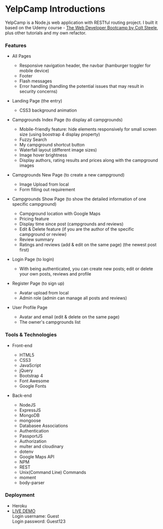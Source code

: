 # YelpCamp Introductions 
  YelpCamp is a Node.js web application with RESTful routing project. I built it based on the Udemy course - [The Web Developer Bootcamp by Colt Steele](https://www.udemy.com/the-web-developer-bootcamp/), plus other tutorials and my own refactor.

### Features
* All Pages
  * Responsive navigation header, the navbar (hamburger toggler for mobile device)
  * Footer
  * Flash messages
  * Error handling (handling the potential issues that may result in security concerns) 
  
* Landing Page (the entry)
  * CSS3 background animation
  
* Campgrounds Index Page (to display all campgrounds)
  * Mobile-friendly feature: hide elements responsively for small screen size (using boostrap 4 display property)
  * Fuzzy Search 
  * My campground shortcut button
  * Waterfall layout (different image sizes)
  * Image hover brightness
  * Display authors, rating results and prices along with the campground images
  
* Campgrounds New Page (to create a new campground)
  * Image Upload from local
  * Form filling out requirement
  
* Campgrounds Show Page (to show the detailed information of one specific campground)
  * Campground location with Google Maps
  * Pricing feature 
  * Display time since post (campgrounds and reviews) 
  * Edit & Delete feature (if you are the author of the specific campground or review)
  * Review summary
  * Ratings and reviews (add & edit on the same page) (the newest post first)
  
* Login Page (to login)
  * With being authenticated, you can create new posts; edit or delete your own posts, reviews and profile
  
* Register Page (to sign up) 
  * Avatar upload from local
  * Admin role (admin can manage all posts and reviews)
  
* User Profile Page
  * Avatar and email (edit & delete on the same page)
  * The owner's campgrounds list
  
### Tools & Technologies

* Front-end 
  * HTML5
  * CSS3
  * JavaScript
  * jQuery
  * Bootstrap 4
  * Font Awesome
  * Google Fonts

* Back-end
  * NodeJS
  * ExpressJS
  * MongoDB
  * mongoose
  * Databasee Associations
  * Authentication
  * PassportJS
  * Authorization
  * multer and cloudinary
  * dotenv
  * Google Maps API
  * NPM
  * REST
  * Unix(Command Line) Commands
  * moment
  * body-parser
 
### Deployment
* Heroku
* [LIVE DEMO](https://agile-falls-54679.herokuapp.com/) <br>
  Login username: Guest <br>
  Login password: Guest123
 
